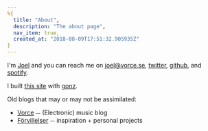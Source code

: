 ```yaml
---
%{
  title: "About",
  description: "The about page",
  nav_item: true,
  created_at: "2018-08-09T17:51:32.905935Z"
}
---
```

<p class="h-card">
I'm <a class="p-name u-url" href="https://forvillelser.vorce.se/pages/about.html" rel="me">Joel</a> and you can reach me on <a class="u-email" href="mailto:joel@vorce.se" rel="me">joel@vorce.se</a>, <a href="https://twitter.com/Octavorce" rel="me">twitter</a>, <a href="https://github.com/vorce" rel="me">github</a>, and <a href="https://open.spotify.com/user/octavorce" rel="me">spotify</a>.
</p>

I built [this site](https://github.com/vorce/forvillelser) with [gonz](https://github.com/vorce/gonz).

Old blogs that may or may not be assimilated:

- [Vorce](http://vorce.tumblr.com/) ⏤ (Electronic) music blog
- [Förvillelser](http://forvillelser.tumblr.com/) ⏤ inspiration + personal projects
